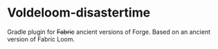 # Voldeloom-disastertime

Gradle plugin for ~~Fabric~~ ancient versions of Forge. Based on an ancient version of Fabric Loom.